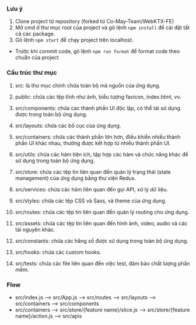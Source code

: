 ### Lưu ý

1.  Clone project từ repository (forked từ Co-May-Team/WebKTX-FE)
2.  Mở cmd ở thư mục root của project và gõ lệnh `npm install` để cài đặt tất cả các package.
3.  Gõ lệnh `npm start` để chạy project trên localhost.

- Trước khi commit code, gõ lệnh `npm run format` để format code theo chuẩn của project

### Cấu trúc thư mục

1. src: là thư mục chính chứa toàn bộ mã nguồn của ứng dụng.

2. public: chứa các tệp tĩnh như ảnh, biểu tượng favicon, index.html, vv.

3. src/components: chứa các thành phần UI độc lập, có thể tái sử dụng được trong toàn bộ ứng dụng.

4. src/layouts: chứa các bố cục của ứng dụng.

5. src/containers: chứa các thành phần lớn hơn, điều khiển nhiều thành phần UI khác nhau, thường được kết hợp từ nhiều thành phần UI.

6. src/utils: chứa các hàm tiện ích, tập hợp các hàm và chức năng khác để sử dụng trong toàn bộ ứng dụng.

7. src/store: chứa các tệp tin liên quan đến quản lý trạng thái (state management) của ứng dụng bằng thư viện Redux.

8. src/services: chứa các hàm liên quan đến gọi API, xử lý dữ liệu.

9. src/styles: chứa các tệp CSS và Sass, và theme của ứng dụng.

10. src/routes: chứa các tệp tin liên quan đến quản lý routing cho ứng dụng.

11. src/assets: chứa các tệp tin liên quan đến hình ảnh, video, audio và các tài nguyên khác.

12. src/constants: chứa các hằng số được sử dụng trong toàn bộ ứng dụng.

13. src/hooks: chứa các custom hooks.

14. src/tests: chứa các file liên quan đến việc test, đảm bảo chất lượng phần mềm.

### Flow

- src/index.js --> src/App.js --> src/routes --> src/layouts --> src/containers --> src/components
- src/containers --> src/store/{feature name}/slice.js --> src/store/{feature name}/action.js --> src/apis
